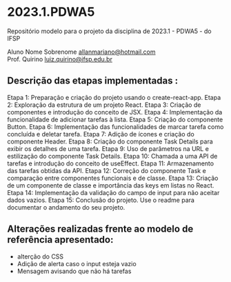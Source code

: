 # 2023.1.PDWA5
Repositório modelo para o projeto da disciplina de 2023.1 - PDWA5 - do IFSP

Aluno Nome Sobrenome  <allanmariano@hotmail.com>  \
Prof. Quirino         <luiz.quirino@ifsp.edu.br>

## Descrição das etapas implementadas :
Etapa 1: Preparação e criação do projeto usando o create-react-app.
Etapa 2: Exploração da estrutura de um projeto React.
Etapa 3: Criação de componentes e introdução do conceito de JSX.
Etapa 4: Implementação da funcionalidade de adicionar tarefas à lista.
Etapa 5: Criação do componente Button.
Etapa 6: Implementação das funcionalidades de marcar tarefa como concluída e deletar tarefa.
Etapa 7: Adição de ícones e criação do componente Header.
Etapa 8: Criação do componente Task Details para exibir os detalhes de uma tarefa.
Etapa 9: Uso de parâmetros na URL e estilização do componente Task Details.
Etapa 10: Chamada a uma API de tarefas e introdução do conceito de useEffect.
Etapa 11: Armazenamento das tarefas obtidas da API.
Etapa 12: Correção do componente Task e comparação entre componentes funcionais e de classe.
Etapa 13: Criação de um componente de classe e importância das keys em listas no React.
Etapa 14: Implementação da validação do campo de input para não aceitar dados vazios.
Etapa 15: Conclusão do projeto.
  Use o readme para documentar o andamento do seu projeto.

## Alterações realizadas frente ao modelo de referência apresentado:
- alterção do CSS
- Adição de alerta caso o input esteja vazio
- Mensagem avisando que não há tarefas
